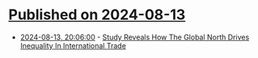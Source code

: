 # [Published on 2024-08-13](index.md)

* [2024-08-13, 20:06:00](https://soylentnews.org/article.pl?sid=24/08/12/1458246&from=rss) - [Study Reveals How The Global North Drives Inequality In International Trade](https://soylentnews.org/article.pl?sid=24/08/12/1458246&from=rss)
